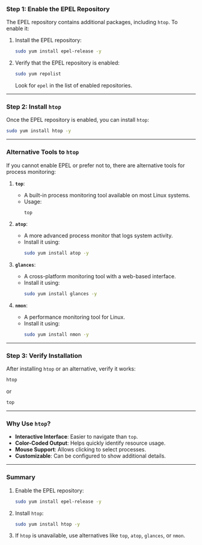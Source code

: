 
### **Step 1: Enable the EPEL Repository**
The EPEL repository contains additional packages, including `htop`. To enable it:

1. Install the EPEL repository:
   ```bash
   sudo yum install epel-release -y
   ```

2. Verify that the EPEL repository is enabled:
   ```bash
   sudo yum repolist
   ```
   Look for `epel` in the list of enabled repositories.

---

### **Step 2: Install `htop`**
Once the EPEL repository is enabled, you can install `htop`:
```bash
sudo yum install htop -y
```

---

### **Alternative Tools to `htop`**
If you cannot enable EPEL or prefer not to, there are alternative tools for process monitoring:

1. **`top`**:
   - A built-in process monitoring tool available on most Linux systems.
   - Usage:
     ```bash
     top
     ```

2. **`atop`**:
   - A more advanced process monitor that logs system activity.
   - Install it using:
     ```bash
     sudo yum install atop -y
     ```

3. **`glances`**:
   - A cross-platform monitoring tool with a web-based interface.
   - Install it using:
     ```bash
     sudo yum install glances -y
     ```

4. **`nmon`**:
   - A performance monitoring tool for Linux.
   - Install it using:
     ```bash
     sudo yum install nmon -y
     ```

---

### **Step 3: Verify Installation**
After installing `htop` or an alternative, verify it works:
```bash
htop
```
or
```bash
top
```

---

### **Why Use `htop`?**
- **Interactive Interface**: Easier to navigate than `top`.
- **Color-Coded Output**: Helps quickly identify resource usage.
- **Mouse Support**: Allows clicking to select processes.
- **Customizable**: Can be configured to show additional details.

---

### **Summary**
1. Enable the EPEL repository:
   ```bash
   sudo yum install epel-release -y
   ```
2. Install `htop`:
   ```bash
   sudo yum install htop -y
   ```
3. If `htop` is unavailable, use alternatives like `top`, `atop`, `glances`, or `nmon`.

